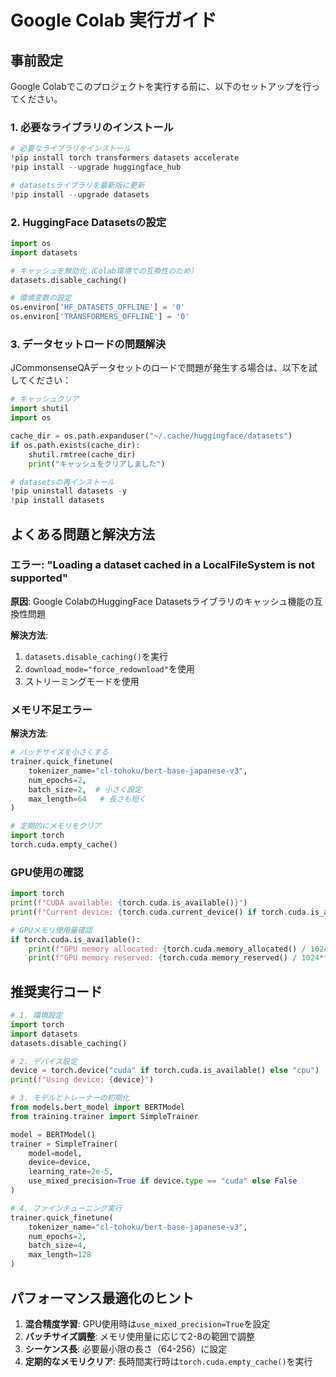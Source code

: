 # Google Colab 実行ガイド

## 事前設定

Google Colabでこのプロジェクトを実行する前に、以下のセットアップを行ってください。

### 1. 必要なライブラリのインストール

```python
# 必要なライブラリをインストール
!pip install torch transformers datasets accelerate
!pip install --upgrade huggingface_hub

# datasetsライブラリを最新版に更新
!pip install --upgrade datasets
```

### 2. HuggingFace Datasetsの設定

```python
import os
import datasets

# キャッシュを無効化（Colab環境での互換性のため）
datasets.disable_caching()

# 環境変数の設定
os.environ['HF_DATASETS_OFFLINE'] = '0'
os.environ['TRANSFORMERS_OFFLINE'] = '0'
```

### 3. データセットロードの問題解決

JCommonsenseQAデータセットのロードで問題が発生する場合は、以下を試してください：

```python
# キャッシュクリア
import shutil
import os

cache_dir = os.path.expanduser("~/.cache/huggingface/datasets")
if os.path.exists(cache_dir):
    shutil.rmtree(cache_dir)
    print("キャッシュをクリアしました")

# datasetsの再インストール
!pip uninstall datasets -y
!pip install datasets
```

## よくある問題と解決方法

### エラー: "Loading a dataset cached in a LocalFileSystem is not supported"

**原因**: Google ColabのHuggingFace Datasetsライブラリのキャッシュ機能の互換性問題

**解決方法**:
1. `datasets.disable_caching()`を実行
2. `download_mode="force_redownload"`を使用
3. ストリーミングモードを使用

### メモリ不足エラー

**解決方法**:
```python
# バッチサイズを小さくする
trainer.quick_finetune(
    tokenizer_name="cl-tohoku/bert-base-japanese-v3",
    num_epochs=2,
    batch_size=2,  # 小さく設定
    max_length=64   # 長さも短く
)

# 定期的にメモリをクリア
import torch
torch.cuda.empty_cache()
```

### GPU使用の確認

```python
import torch
print(f"CUDA available: {torch.cuda.is_available()}")
print(f"Current device: {torch.cuda.current_device() if torch.cuda.is_available() else 'CPU'}")

# GPUメモリ使用量確認
if torch.cuda.is_available():
    print(f"GPU memory allocated: {torch.cuda.memory_allocated() / 1024**3:.2f} GB")
    print(f"GPU memory reserved: {torch.cuda.memory_reserved() / 1024**3:.2f} GB")
```

## 推奨実行コード

```python
# 1. 環境設定
import torch
import datasets
datasets.disable_caching()

# 2. デバイス設定
device = torch.device("cuda" if torch.cuda.is_available() else "cpu")
print(f"Using device: {device}")

# 3. モデルとトレーナーの初期化
from models.bert_model import BERTModel
from training.trainer import SimpleTrainer

model = BERTModel()
trainer = SimpleTrainer(
    model=model, 
    device=device, 
    learning_rate=2e-5,
    use_mixed_precision=True if device.type == "cuda" else False
)

# 4. ファインチューニング実行
trainer.quick_finetune(
    tokenizer_name="cl-tohoku/bert-base-japanese-v3",
    num_epochs=2,
    batch_size=4,
    max_length=128
)
```

## パフォーマンス最適化のヒント

1. **混合精度学習**: GPU使用時は`use_mixed_precision=True`を設定
2. **バッチサイズ調整**: メモリ使用量に応じて2-8の範囲で調整
3. **シーケンス長**: 必要最小限の長さ（64-256）に設定
4. **定期的なメモリクリア**: 長時間実行時は`torch.cuda.empty_cache()`を実行 